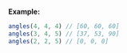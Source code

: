 **Example:**

```javascript
angles(4, 4, 4) // [60, 60, 60]
angles(3, 4, 5) // [37, 53, 90]
angles(2, 2, 5) // [0, 0, 0]
```
